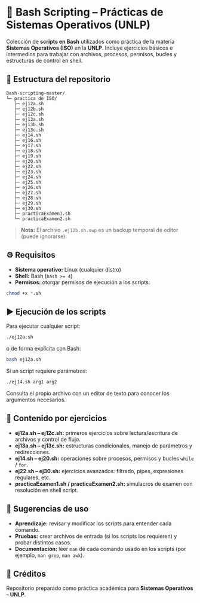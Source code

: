 # 🐚 Bash Scripting – Prácticas de Sistemas Operativos (UNLP)

Colección de **scripts en Bash** utilizados como práctica de la materia **Sistemas Operativos (ISO)** en la **UNLP**.
Incluye ejercicios básicos e intermedios para trabajar con archivos, procesos, permisos, bucles y estructuras de control en shell.

## 📂 Estructura del repositorio

```
Bash-scripting-master/
└─ practica de ISO/
   ├─ ej12a.sh
   ├─ ej12b.sh
   ├─ ej12c.sh
   ├─ ej13a.sh
   ├─ ej13b.sh
   ├─ ej13c.sh
   ├─ ej14.sh
   ├─ ej16.sh
   ├─ ej17.sh
   ├─ ej18.sh
   ├─ ej19.sh
   ├─ ej20.sh
   ├─ ej22.sh
   ├─ ej23.sh
   ├─ ej24.sh
   ├─ ej25.sh
   ├─ ej26.sh
   ├─ ej27.sh
   ├─ ej28.sh
   ├─ ej29.sh
   ├─ ej30.sh
   ├─ practicaExamen1.sh
   └─ practicaExamen2.sh
```

> **Nota:** El archivo `.ej12b.sh.swp` es un backup temporal de editor (puede ignorarse).

## ⚙️ Requisitos

* **Sistema operativo:** Linux (cualquier distro)
* **Shell:** Bash (`bash >= 4`)
* **Permisos:** otorgar permisos de ejecución a los scripts:

```bash
chmod +x *.sh
```

## ▶️ Ejecución de los scripts

Para ejecutar cualquier script:

```bash
./ej12a.sh
```

o de forma explícita con Bash:

```bash
bash ej12a.sh
```

Si un script requiere parámetros:

```bash
./ej14.sh arg1 arg2
```

Consulta el propio archivo con un editor de texto para conocer los argumentos necesarios.

## 📘 Contenido por ejercicios

* **ej12a.sh – ej12c.sh:** primeros ejercicios sobre lectura/escritura de archivos y control de flujo.
* **ej13a.sh – ej13c.sh:** estructuras condicionales, manejo de parámetros y redirecciones.
* **ej14.sh – ej20.sh:** operaciones sobre procesos, permisos y bucles `while` / `for`.
* **ej22.sh – ej30.sh:** ejercicios avanzados: filtrado, pipes, expresiones regulares, etc.
* **practicaExamen1.sh / practicaExamen2.sh:** simulacros de examen con resolución en shell script.

## 🔎 Sugerencias de uso

* **Aprendizaje:** revisar y modificar los scripts para entender cada comando.
* **Pruebas:** crear archivos de entrada (si los scripts los requieren) y probar distintos casos.
* **Documentación:** leer `man` de cada comando usado en los scripts (por ejemplo, `man grep`, `man awk`).

## 👥 Créditos

Repositorio preparado como práctica académica para **Sistemas Operativos – UNLP**.
